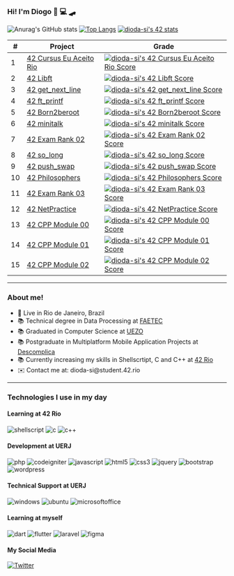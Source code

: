 ### Hi! I'm Diogo 👋 💻 🛹

![Anurag's GitHub stats](https://github-readme-stats.vercel.app/api?username=diogosvicente&show_icons=true&theme=radical)
[![Top Langs](https://github-readme-stats.vercel.app/api/top-langs/?username=diogosvicente&layout=compact&theme=radical)](https://github.com/anuraghazra/github-readme-stats)
[![dioda-si's 42 stats](https://badge42.vercel.app/api/v2/cli11p80g004408l5gw7aupig/stats?cursusId=21&coalitionId=345)](https://github.com/JaeSeoKim/badge42)


| #   | Project                                                     | Grade                                                                                      |
| --- | ----------------------------------------------------------- | ------------------------------------------------------------------------------------------ |
| 1   | [42 Cursus Eu Aceito Rio](https://github.com/JaeSeoKim/badge42)            | [![dioda-si's 42 Cursus Eu Aceito Rio Score](https://badge42.vercel.app/api/v2/cli11p80g004408l5gw7aupig/project/2798920)](https://github.com/JaeSeoKim/badge42) |
| 2   | [42 Libft](https://github.com/JaeSeoKim/badge42)            | [![dioda-si's 42 Libft Score](https://badge42.vercel.app/api/v2/cli11p80g004408l5gw7aupig/project/2579883)](https://github.com/JaeSeoKim/badge42) |
| 3   | [42 get_next_line](https://github.com/JaeSeoKim/badge42)    | [![dioda-si's 42 get_next_line Score](https://badge42.vercel.app/api/v2/cli11p80g004408l5gw7aupig/project/2623819)](https://github.com/JaeSeoKim/badge42) |
| 4   | [42 ft_printf](https://github.com/JaeSeoKim/badge42)        | [![dioda-si's 42 ft_printf Score](https://badge42.vercel.app/api/v2/cli11p80g004408l5gw7aupig/project/2673803)](https://github.com/JaeSeoKim/badge42) |
| 5   | [42 Born2beroot](https://github.com/JaeSeoKim/badge42)      | [![dioda-si's 42 Born2beroot Score](https://badge42.vercel.app/api/v2/cli11p80g004408l5gw7aupig/project/2735589)](https://github.com/JaeSeoKim/badge42) |
| 6   | [42 minitalk](https://github.com/JaeSeoKim/badge42)         | [![dioda-si's 42 minitalk Score](https://badge42.vercel.app/api/v2/cli11p80g004408l5gw7aupig/project/2851893)](https://github.com/JaeSeoKim/badge42) |
| 7   | [42 Exam Rank 02](https://github.com/JaeSeoKim/badge42)     | [![dioda-si's 42 Exam Rank 02 Score](https://badge42.vercel.app/api/v2/cli11p80g004408l5gw7aupig/project/2883829)](https://github.com/JaeSeoKim/badge42) |
| 8   | [42 so_long](https://github.com/JaeSeoKim/badge42)          | [![dioda-si's 42 so_long Score](https://badge42.vercel.app/api/v2/cli11p80g004408l5gw7aupig/project/2900532)](https://github.com/JaeSeoKim/badge42) |
| 9   | [42 push_swap](https://github.com/JaeSeoKim/badge42)        | [![dioda-si's 42 push_swap Score](https://badge42.vercel.app/api/v2/cli11p80g004408l5gw7aupig/project/2926602)](https://github.com/JaeSeoKim/badge42) |
| 10  | [42 Philosophers](https://github.com/JaeSeoKim/badge42)     | [![dioda-si's 42 Philosophers Score](https://badge42.vercel.app/api/v2/cli11p80g004408l5gw7aupig/project/2939942)](https://github.com/JaeSeoKim/badge42) |
| 11  | [42 Exam Rank 03](https://github.com/JaeSeoKim/badge42)     | [![dioda-si's 42 Exam Rank 03 Score](https://badge42.vercel.app/api/v2/cli11p80g004408l5gw7aupig/project/3004934)](https://github.com/JaeSeoKim/badge42) |
| 12  | [42 NetPractice](https://github.com/JaeSeoKim/badge42)      | [![dioda-si's 42 NetPractice Score](https://badge42.vercel.app/api/v2/cli11p80g004408l5gw7aupig/project/3067994)](https://github.com/JaeSeoKim/badge42) |
| 13  | [42 CPP Module 00](https://github.com/JaeSeoKim/badge42)    | [![dioda-si's 42 CPP Module 00 Score](https://badge42.vercel.app/api/v2/cli11p80g004408l5gw7aupig/project/3075012)](https://github.com/JaeSeoKim/badge42) |
| 14  | [42 CPP Module 01](https://github.com/JaeSeoKim/badge42)    | [![dioda-si's 42 CPP Module 01 Score](https://badge42.vercel.app/api/v2/cli11p80g004408l5gw7aupig/project/3091798)](https://github.com/JaeSeoKim/badge42) |
| 15  | [42 CPP Module 02](https://github.com/JaeSeoKim/badge42)    | [![dioda-si's 42 CPP Module 02 Score](https://badge42.vercel.app/api/v2/cli11p80g004408l5gw7aupig/project/3220250)](https://github.com/JaeSeoKim/badge42) |

<hr>

### About me!

<ul>
  <li> 📍 Live in Rio de Janeiro, Brazil </li>
  <li> 📚 Technical degree in Data Processing at <a href="http://www.faetec.rj.gov.br/">FAETEC</a> </li>
  <li> 📚 Graduated in Computer Science at <a href="http://www.uezo.rj.gov.br/">UEZO</a> </li>
  <li> 📚 Postgraduate in Multiplatform Mobile Application Projects at <a href="https://descomplica.com.br/home/a/">Descomplica</a></li>
  <li> 📚 Currently increasing my skills in Shellscrtipt, C and C++ at <a href="https://42.rio/">42 Rio</a> </li>
  <li> ✉️ Contact me at: dioda-si@student.42.rio </li>
</ul>

<hr>

### Technologies I use in my day

<div style="display: inline_block">
  
  #### Learning at 42 Rio
  <img align="center" alt="shellscript" src="https://img.shields.io/badge/shell_script-%23121011.svg?style=for-the-badge&logo=gnu-bash&logoColor=white" />
  <img align="center" alt="c" src="https://img.shields.io/badge/C-00599C?style=for-the-badge&logo=c&logoColor=white" />
  <img align="center" alt="c++" src="https://img.shields.io/badge/C%2B%2B-00599C?style=for-the-badge&logo=c%2B%2B&logoColor=white" />
  
  #### Development at UERJ
  <img align="center" alt="php" src="https://img.shields.io/badge/PHP-777BB4?style=for-the-badge&logo=php&logoColor=white" />
  <img align="center" alt="codeigniter" src="https://img.shields.io/badge/CodeIgniter-%23EF4223.svg?style=for-the-badge&logo=codeIgniter&logoColor=white" />
  <img align="center" alt="javascript" src="https://img.shields.io/badge/javascript-%23323330.svg?style=for-the-badge&logo=javascript&logoColor=%23F7DF1E" />
  <img align="center" alt="html5" src="https://img.shields.io/badge/HTML5-E34F26?style=for-the-badge&logo=html5&logoColor=white" />
  <img align="center" alt="css3" src="https://img.shields.io/badge/CSS3-1572B6?style=for-the-badge&logo=css3&logoColor=white" />
  <img align="center" alt="jquery" src="https://img.shields.io/badge/jQuery-0769AD?style=for-the-badge&logo=jquery&logoColor=white" />
  <img align="center" alt="bootstrap" src="https://img.shields.io/badge/Bootstrap-563D7C?style=for-the-badge&logo=bootstrap&logoColor=white" />
  <img align="center" alt="wordpress" src="https://img.shields.io/badge/Wordpress-21759B?style=for-the-badge&logo=wordpress&logoColor=white" />
  
  #### Technical Support at UERJ
  <img align="center" alt="windows" src="https://img.shields.io/badge/Windows-0078D6?style=for-the-badge&logo=windows&logoColor=white" />
  <img align="center" alt="ubuntu" src="https://img.shields.io/badge/Ubuntu-E95420?style=for-the-badge&logo=ubuntu&logoColor=white" />  
  <img align="center" alt="microsoftoffice" src="https://img.shields.io/badge/Microsoft_Office-D83B01?style=for-the-badge&logo=microsoft-office&logoColor=white" />
  
  #### Learning at myself  
  <img align="center" alt="dart" src="https://img.shields.io/badge/Dart-0175C2?style=for-the-badge&logo=dart&logoColor=white" />
  <img align="center" alt="flutter" src="https://img.shields.io/badge/Flutter-02569B?style=for-the-badge&logo=flutter&logoColor=white" />  
  <img align="center" alt="laravel" src="https://img.shields.io/badge/Laravel-FF2D20?style=for-the-badge&logo=laravel&logoColor=white" />  
  <img align="center" alt="figma" src="https://img.shields.io/badge/figma-%23F24E1E.svg?style=for-the-badge&logo=figma&logoColor=white" />
  
  #### My Social Media
  [![Twitter](https://img.shields.io/badge/Twitter-1DA1F2?style=for-the-badge&logo=twitter&logoColor=white)](https://mobile.twitter.com/diogosvicente)
  	
<div></br>
